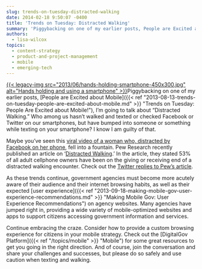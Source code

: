```yaml
---
slug: trends-on-tuesday-distracted-walking
date: 2014-02-18 9:50:07 -0400
title: 'Trends on Tuesday: Distracted Walking'
summary: 'Piggybacking on one of my earlier posts, People are Excited about Mobile, I’m going to talk about &#8220;Distracted Walking.&#8221; Who among us hasn&#8217;t walked and texted or checked Facebook or Twitter on our smartphones, but have bumped into someone or something while texting on your smartphone? I'
authors:
  - lisa-wilcox
topics:
  - content-strategy
  - product-and-project-management
  - mobile
  - emerging-tech
---
```


[{{< legacy-img src="2013/06/hands-holding-smartphone-450x300.jpg" alt="Hands holding and using a smartphone" >}}](https://s3.amazonaws.com/digitalgov/_legacy-img/2013/06/hands-holding-smartphone.jpg)Piggybacking on one of my earlier posts, [People are Excited about Mobile]({{< ref "2013-08-13-trends-on-tuesday-people-are-excited-about-mobile.md" >}} "Trends on Tuesday: People Are Excited about Mobile!"), I’m going to talk about &#8220;Distracted Walking.&#8221; Who among us hasn&#8217;t walked and texted or checked Facebook or Twitter on our smartphones, but have bumped into someone or something while texting on your smartphone? I know I am guilty of that.

Maybe you&#8217;ve seen this [viral video of a woman who, distracted by Facebook on her phone](http://www.youtube.com/watch?v=bGpVpsaItpU), fell into a fountain. Pew Research recently published an article on ‘[Distracted Walking](http://www.pewresearch.org/fact-tank/2014/01/02/more-than-half-of-cell-owners-affected-by-distracted-walking/).’ In the article, they stated 53% of all adult cellphone owners have been on the giving or receiving end of a distracted walking encounter. Check out the [Twitter replies to Pew’s article](https://twitter.com/pewinternet/status/418775359690375168).

As these trends continue, government agencies must become more acutely aware of their audience and their internet browsing habits, as well as their expected [user experience]({{< ref "2013-09-18-making-mobile-gov-user-experience-recommendations.md" >}} "Making Mobile Gov: User Experience Recommendations") on agency websites. Many agencies have jumped right in, providing a wide variety of mobile-optimized websites and apps to support citizens accessing government information and services.

Continue embracing the craze. Consider how to provide a custom browsing experience for citizens in your mobile strategy. Check out the [DigitalGov Platform]({{< ref "/topics/mobile" >}} "Mobile") for some great resources to get you going in the right direction. And of course, join the conversation and share your challenges and successes, but please do so safely and use caution when texting and walking.